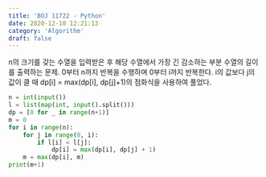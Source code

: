 ```yaml
---
title: 'BOJ 11722 - Python'
date: 2020-12-10 12:21:13
category: 'Algorithm'
draft: false
---
```

n의 크기를 갖는 수열을 입력받은 후 해당 수열에서 가장 긴 감소하는 부분 수열의 길이를 출력하는 문제. 0부터 n까지 반복을 수행하며 0부터 i까지 반복한다. i의 값보다 j의 값이 클 때 dp[i] = max(dp[i], dp[j]+1)의 점화식을 사용하여 풀었다.
```python
n = int(input())
l = list(map(int, input().split()))
dp = [0 for _ in range(n+1)]
m = 0
for i in range(n):
    for j in range(0, i):
        if l[i] < l[j]:
            dp[i] = max(dp[i], dp[j] + 1)
    m = max(dp[i], m)
print(m+1)

```